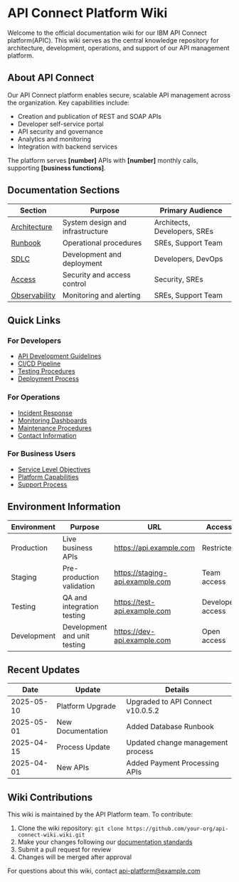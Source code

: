 # API Connect Platform Wiki

Welcome to the official documentation wiki for our IBM API Connect platform(APIC). This wiki serves as the central knowledge repository for architecture, development, operations, and support of our API management platform.

## About API Connect

Our API Connect platform enables secure, scalable API management across the organization. Key capabilities include:

- Creation and publication of REST and SOAP APIs
- Developer self-service portal
- API security and governance
- Analytics and monitoring
- Integration with backend services

The platform serves **[number]** APIs with **[number]** monthly calls, supporting **[business functions]**.

## Documentation Sections

| Section | Purpose | Primary Audience |
|---------|---------|-----------------|
| [Architecture](Architecture) | System design and infrastructure | Architects, Developers, SREs |
| [Runbook](Main-Runbook) | Operational procedures | SREs, Support Team |
| [SDLC](SDLC) | Development and deployment | Developers, DevOps |
| [Access](Access) | Security and access control | Security, SREs |
| [Observability](Observability) | Monitoring and alerting | SREs, Support Team |

## Quick Links

### For Developers
- [API Development Guidelines](SDLC#api-development-guidelines)
- [CI/CD Pipeline](SDLC#cicd-pipeline)
- [Testing Procedures](SDLC#testing-procedures)
- [Deployment Process](SDLC#deployment-process)

### For Operations
- [Incident Response](Runbook#incident-management)
- [Monitoring Dashboards](Observability#dashboards)
- [Maintenance Procedures](Runbook#maintenance-tasks)
- [Contact Information](Runbook#contact-details)

### For Business Users
- [Service Level Objectives](Runbook#system-overview)
- [Platform Capabilities](Architecture#logical-architecture)
- [Support Process](Runbook#contact-details)

## Environment Information

| Environment | Purpose | URL | Access |
|-------------|---------|-----|--------|
| Production | Live business APIs | https://api.example.com | Restricted |
| Staging | Pre-production validation | https://staging-api.example.com | Team access |
| Testing | QA and integration testing | https://test-api.example.com | Developer access |
| Development | Development and unit testing | https://dev-api.example.com | Open access |

## Recent Updates

| Date | Update | Details |
|------|--------|---------|
| 2025-05-10 | Platform Upgrade | Upgraded to API Connect v10.0.5.2 |
| 2025-05-01 | New Documentation | Added Database Runbook |
| 2025-04-15 | Process Update | Updated change management process |
| 2025-04-01 | New APIs | Added Payment Processing APIs |

## Wiki Contributions

This wiki is maintained by the API Platform team. To contribute:

1. Clone the wiki repository: `git clone https://github.com/your-org/api-connect-wiki.wiki.git`
2. Make your changes following our [documentation standards](SDLC#documentation-standards)
3. Submit a pull request for review
4. Changes will be merged after approval

For questions about this wiki, contact api-platform@example.com